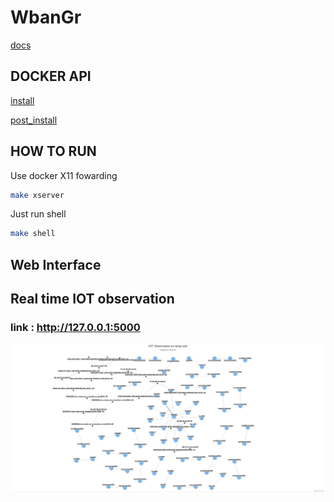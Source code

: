 # WbanGr

[docs](/docs)

## DOCKER API

[install](https://docs.docker.com/engine/install/)

[post_install](https://docs.docker.com/engine/install/linux-postinstall)

## HOW TO RUN
Use docker X11 fowarding 

```bash
make xserver
```

Just run shell
```bash
make shell
```

## Web Interface

## Real time IOT observation

### link : http://127.0.0.1:5000

![webui](./assets/web.png)